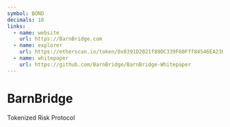 ```yaml
---
symbol: BOND
decimals: 18
links:
  - name: website
    url: https://BarnBridge.com
  - name: explorer
    url: https://etherscan.io/token/0x0391D2021f89DC339F60Fff84546EA23E337750f
  - name: whitepaper
    url: https://github.com/BarnBridge/BarnBridge-Whitepaper
---
```


# BarnBridge

Tokenized Risk Protocol
